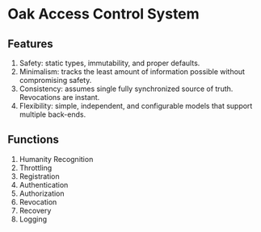 # Oak Access Control System

## Features

1. Safety: static types, immutability, and proper defaults.
2. Minimalism: tracks the least amount of information possible without compromising safety.
3. Consistency: assumes single fully synchronized source of truth. Revocations are instant.
4. Flexibility: simple, independent, and configurable models that support multiple back-ends.

## Functions

1. Humanity Recognition
2. Throttling
3. Registration
4. Authentication
5. Authorization
6. Revocation
7. Recovery
8. Logging
